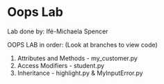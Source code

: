 # Oops Lab

Lab done by: Ifé-Michaela Spencer 


OOPS LAB in order:
(Look at branches to view code)
1) Attributes and Methods - my_customer.py 
2) Access Modifiers - student.py
3) Inheritance - highlight.py & MyInputError.py
